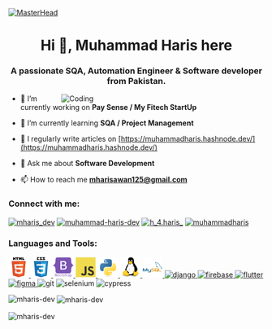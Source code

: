 [![MasterHead](https://blogger.googleusercontent.com/img/b/R29vZ2xl/AVvXsEj2loI3VgBN3iIb4JWHC95mY0pF26MxA762ekQw6OyYV9taOvgWqvcZKTu912j0vx2qsINURTVs9A1thFgrV40-E6eYp--99BLJV6pFFASJEo_2ol5V0VVJMW6vfRzuZRRO1JZgmO7tRlMtsCV5f4KoFHOEeL1Hf4DCMqnSTppFX1Nor_E2G9r7wEIXJA/s16000/Muhammad.png)](https://rishavchanda.io)
<h1 align="center">Hi 👋, Muhammad Haris here</h1>
<h3 align="center">A passionate SQA, Automation Engineer & Software developer from Pakistan.</h3>
<img align="right" alt="Coding" width="400" src="https://i.pinimg.com/originals/bd/e9/7a/bde97a2bb426f625fc9810ab662b74b3.gif">

- 🔭 I’m currently working on **Pay Sense / My Fitech StartUp**

- 🌱 I’m currently learning **SQA / Project Management**

- 📝 I regularly write articles on [https://muhammadharis.hashnode.dev/](https://muhammadharis.hashnode.dev/)

- 💬 Ask me about **Software Development**

- 📫 How to reach me **mharisawan125@gmail.com**

<h3 align="left">Connect with me:</h3>
<p align="left">
<a href="https://twitter.com/mharis_dev" target="blank"><img align="center" src="https://raw.githubusercontent.com/rahuldkjain/github-profile-readme-generator/master/src/images/icons/Social/twitter.svg" alt="mharis_dev" height="30" width="40" /></a>
<a href="https://linkedin.com/in/muhammad-haris-dev" target="blank"><img align="center" src="https://raw.githubusercontent.com/rahuldkjain/github-profile-readme-generator/master/src/images/icons/Social/linked-in-alt.svg" alt="muhammad-haris-dev" height="30" width="40" /></a>
<a href="https://instagram.com/h_4.haris_" target="blank"><img align="center" src="https://raw.githubusercontent.com/rahuldkjain/github-profile-readme-generator/master/src/images/icons/Social/instagram.svg" alt="h_4.haris_" height="30" width="40" /></a>
<a href="https://hashnode.com/muhammadharis" target="blank"><img align="center" src="https://raw.githubusercontent.com/rahuldkjain/github-profile-readme-generator/master/src/images/icons/Social/hashnode.svg" alt="muhammadharis" height="30" width="40" /></a>
</p>

<h3 align="left">Languages and Tools:</h3>
<p align="left"> 
<a href="https://www.w3.org/html/" target="_blank" rel="noreferrer"> <img src="https://raw.githubusercontent.com/devicons/devicon/master/icons/html5/html5-original-wordmark.svg" alt="html5" width="40" height="40"/> </a> <a href="https://developer.mozilla.org/en-US/docs/Web/JavaScript" target="_blank" rel="noreferrer">   
<img src="https://raw.githubusercontent.com/devicons/devicon/master/icons/css3/css3-original-wordmark.svg" alt="css3" width="40" height="40"/> </a> <a href="https://www.cypress.io" target="_blank" rel="noreferrer"> 
<a href="https://getbootstrap.com" target="_blank" rel="noreferrer"> <img src="https://raw.githubusercontent.com/devicons/devicon/master/icons/bootstrap/bootstrap-plain-wordmark.svg" alt="bootstrap" width="40" height="40"/> </a> <a href="https://www.w3schools.com/css/" target="_blank" rel="noreferrer"> 
<img src="https://raw.githubusercontent.com/devicons/devicon/master/icons/javascript/javascript-original.svg" alt="javascript" width="40" height="40"/> </a> <a href="https://www.linux.org/" target="_blank" rel="noreferrer"> 
 <img src="https://raw.githubusercontent.com/devicons/devicon/master/icons/python/python-original.svg" alt="python" width="40" height="40"/> </a> <a href="https://www.selenium.dev" target="_blank" rel="noreferrer"> 
<img src="https://raw.githubusercontent.com/devicons/devicon/master/icons/linux/linux-original.svg" alt="linux" width="40" height="40"/> </a> <a href="https://www.mysql.com/" target="_blank" rel="noreferrer"> <img src="https://raw.githubusercontent.com/devicons/devicon/master/icons/mysql/mysql-original-wordmark.svg" alt="mysql" width="40" height="40"/> </a> <a href="https://www.python.org" target="_blank" rel="noreferrer">
<a href="https://www.djangoproject.com/" target="_blank" rel="noreferrer"> <img src="https://cdn.worldvectorlogo.com/logos/django.svg" alt="django" width="40" height="40"/> </a> <a href="https://www.figma.com/" target="_blank" rel="noreferrer">
<a href="https://firebase.google.com/" target="_blank" rel="noreferrer"> <img src="https://www.vectorlogo.zone/logos/firebase/firebase-icon.svg" alt="firebase" width="40" height="40"/> </a> <a href="https://flutter.dev" target="_blank" rel="noreferrer"> 
<img src="https://www.vectorlogo.zone/logos/flutterio/flutterio-icon.svg" alt="flutter" width="40" height="40"/> </a> <a href="https://git-scm.com/" target="_blank" rel="noreferrer">
<img src="https://www.vectorlogo.zone/logos/figma/figma-icon.svg" alt="figma" width="40" height="40"/> </a> 
<img src="https://www.vectorlogo.zone/logos/git-scm/git-scm-icon.svg" alt="git" width="40" height="40"/> </a>
<img src="https://raw.githubusercontent.com/detain/svg-logos/780f25886640cef088af994181646db2f6b1a3f8/svg/selenium-logo.svg" alt="selenium" width="40" height="40"/> </a>
<img src="https://raw.githubusercontent.com/simple-icons/simple-icons/6e46ec1fc23b60c8fd0d2f2ff46db82e16dbd75f/icons/cypress.svg" alt="cypress" width="40" height="40"/> </a>

  
 


</p>

<p><img align="left" src="https://github-readme-stats.vercel.app/api/top-langs?username=mharis-dev&show_icons=true&locale=en&layout=compact" alt="mharis-dev" /></p>

<p>&nbsp;<img align="center" src="https://github-readme-stats.vercel.app/api?username=mharis-dev&show_icons=true&locale=en" alt="mharis-dev" /></p>

<p><img align="center" src="https://github-readme-streak-stats.herokuapp.com/?user=mharis-dev&" alt="mharis-dev" /></p>
